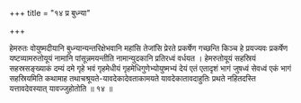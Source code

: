 +++
title = "१४ प्र बुध्न्या"

+++

हेमरुतः वोयुष्मदीयानि बुध्न्यान्यन्तरिक्षेभवानि महांसि तेजांसि प्रेरते प्रकर्षेण गच्छन्ति किञ्च हे प्रयज्यवः प्रकर्षेण यष्टव्यामरुतोयूयं नामानि पांसून्नमयन्तीति नामान्युदकानि प्रतिरध्वं वर्धयत । हेमरुतोयूयं सहस्रियं सहस्रसङ्ख्याकं दम्यं दमे गृहे भवं गृहमेधीयं गृहमेधिगुणेभ्योयुष्मभ्यं देयं एतं एतादृशं भागं जुषध्वं सेवध्वं एकं भागं सहस्रियमिति कथामाह तथाचश्रूयते-यावदेकादेवताकामयते यावदेकातावदाहुतिः प्रथते नहितदस्ति यत्तावदेवस्यात् यावज्जुहोतोति ॥ १४ ॥